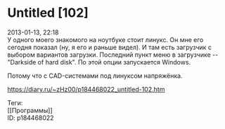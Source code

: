 Untitled [102]
===============

   
 2013-01-13, 22:18   
  У одного моего знакомого на ноутбуке стоит линукс. Он мне его сегодня показал (ну, я его и раньше видел). И там есть загрузчик с выбором вариантов загрузки. Последний пункт меню в загрузчике -- "Darkside of hard disk". По этой опции запускается Windows.   
   
  Потому что с CAD-системами под линуксом напряжёнка.    
    
 <https://diary.ru/~zHz00/p184468022_untitled-102.htm>   
   
 Теги:   
 [[Программы]]   
 ID: p184468022